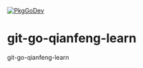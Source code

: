
[![PkgGoDev](https://pkg.go.dev/badge/2733284198/git-go-qianfeng-learn)](https://pkg.go.dev/2733284198/git-go-qianfeng-learn)

# git-go-qianfeng-learn
git-go-qianfeng-learn
